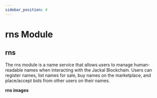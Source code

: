 ```yaml
---
sidebar_position: 4
---
```

# rns Module

## rns
The rns module is a name service that allows users to manage human-readable names when interacting with the Jackal Blockchain. Users can register names, list names for sale, buy names on the marketplace, and place/accept bids from other users on their names.

__rns images__

